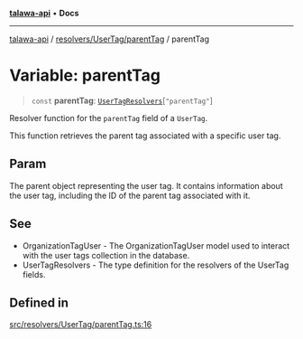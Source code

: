 [**talawa-api**](../../../../README.md) • **Docs**

***

[talawa-api](../../../../modules.md) / [resolvers/UserTag/parentTag](../README.md) / parentTag

# Variable: parentTag

> `const` **parentTag**: [`UserTagResolvers`](../../../../types/generatedGraphQLTypes/type-aliases/UserTagResolvers.md)\[`"parentTag"`\]

Resolver function for the `parentTag` field of a `UserTag`.

This function retrieves the parent tag associated with a specific user tag.

## Param

The parent object representing the user tag. It contains information about the user tag, including the ID of the parent tag associated with it.

## See

 - OrganizationTagUser - The OrganizationTagUser model used to interact with the user tags collection in the database.
 - UserTagResolvers - The type definition for the resolvers of the UserTag fields.

## Defined in

[src/resolvers/UserTag/parentTag.ts:16](https://github.com/PalisadoesFoundation/talawa-api/blob/fe65d855b3d1e3e4af621340e7e8bfa0325634c1/src/resolvers/UserTag/parentTag.ts#L16)
